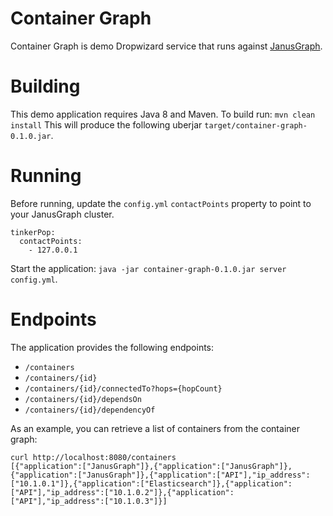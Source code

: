 # Container Graph
Container Graph is demo Dropwizard service that runs against [JanusGraph](janusgraph.org).

# Building
This demo application requires Java 8 and Maven. To build run:
`mvn clean install`
This will produce the following uberjar `target/container-graph-0.1.0.jar`.

# Running
Before running, update the `config.yml` `contactPoints` property to point to your JanusGraph cluster.
```
tinkerPop:
  contactPoints:
    - 127.0.0.1
```
Start the application: `java -jar container-graph-0.1.0.jar server config.yml`.

# Endpoints
The application provides the following endpoints:
* `/containers`
* `/containers/{id}`
* `/containers/{id}/connectedTo?hops={hopCount}`
* `/containers/{id}/dependsOn`
* `/containers/{id}/dependencyOf`

As an example, you can retrieve a list of containers from the container graph:
```
curl http://localhost:8080/containers
[{"application":["JanusGraph"]},{"application":["JanusGraph"]},{"application":["JanusGraph"]},{"application":["API"],"ip_address":["10.1.0.1"]},{"application":["Elasticsearch"]},{"application":["API"],"ip_address":["10.1.0.2"]},{"application":["API"],"ip_address":["10.1.0.3"]}]
```